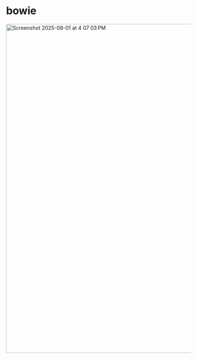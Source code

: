 # bowie

<img width="1688" height="896" alt="Screenshot 2025-08-01 at 4 07 03 PM" src="https://github.com/user-attachments/assets/040434a1-031a-4487-a4a6-380bb7fbf781" />

